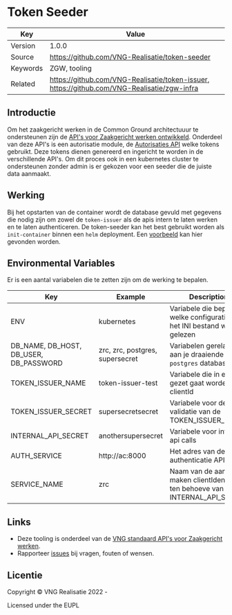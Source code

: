 # Token Seeder

| Key      | Value                                                                                       |
|----------|---------------------------------------------------------------------------------------------|
| Version  | 1.0.0                                                                                       |
| Source   | https://github.com/VNG-Realisatie/token-seeder                                              |
| Keywords | ZGW, tooling                                                                                |
| Related | https://github.com/VNG-Realisatie/token-issuer, https://github.com/VNG-Realisatie/zgw-infra |


## Introductie

Om het zaakgericht werken in de Common Ground architectuuur te ondersteunen zijn de [API's voor Zaakgericht werken ontwikkeld](https://github.com/VNG-Realisatie/gemma-zaken). 
Onderdeel van deze API's is een autorisatie module, de [Autorisaties API](https://github.com/VNG-Realisatie/autorisaties-api) welke tokens gebruikt. 
Deze tokens dienen genereerd en ingericht te worden in de verschillende API's. Om dit proces ook in een kubernetes cluster te ondersteunen zonder admin is er gekozen voor een seeder die de juiste data aanmaakt.


## Werking

Bij het opstarten van de container wordt de database gevuld met gegevens die nodig zijn om zowel de `token-issuer` als de apis intern te laten werken
en te laten authenticeren. De token-seeder kan het best gebruikt worden als `init-container` binnen een `helm` deployment. 
Een [voorbeeld](https://github.com/VNG-Realisatie/zgw-infra/blob/main/helm/ri/charts/zrc/templates/deployment.yaml) kan hier gevonden worden.


## Environmental Variables

Er is een aantal variabelen die te zetten zijn om de werking te bepalen.

| Key                                    | Example                         | Description                                                                   |
|----------------------------------------|---------------------------------|-------------------------------------------------------------------------------|
| ENV                                    | kubernetes                      | Variabele die bepaalt welke configuratie uit het INI bestand wordt gelezen    |
| DB_NAME, DB_HOST, DB_USER, DB_PASSWORD | zrc, zrc, postgres, supersecret | Variabelen gerelateerd aan je draaiende `postgres` database                   |
| TOKEN_ISSUER_NAME                      | token-issuer-test               | Variabele die in elke api gezet gaat worden als clientId                      |
| TOKEN_ISSUER_SECRET                    | supersecretsecret               | Variabele voor de validatie van de TOKEN_ISSUER_NAME                          |
 | INTERNAL_API_SECRET                    | anothersupersecret              | Variabele voor interne api calls                                              |
 | AUTH_SERVICE                           | http://ac:8000                  | Het adres van de authenticatie API                                            |
 | SERVICE_NAME                           | zrc                             | Naam van de aan te maken clientIdentifier ten behoeve van INTERNAL_API_SECRET |


## Links

* Deze tooling is onderdeel van de [VNG standaard API's voor Zaakgericht werken](https://github.com/VNG-Realisatie/gemma-zaken).
* Rapporteer [issues](https://github.com/VNG-Realisatie/token-seeder/issues) bij vragen, fouten of wensen.

## Licentie


Copyright © VNG Realisatie 2022 - 

Licensed under the EUPL
